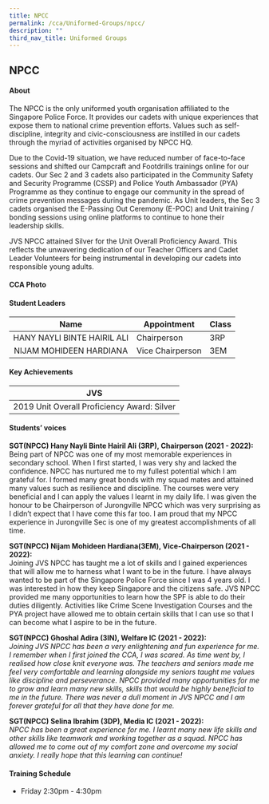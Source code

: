 ```yaml
---
title: NPCC
permalink: /cca/Uniformed-Groups/npcc/
description: ""
third_nav_title: Uniformed Groups
---
```

## NPCC

#### About
The NPCC is the only uniformed youth organisation affiliated to the Singapore Police Force. It provides our cadets with unique experiences that expose them to national crime prevention efforts. Values such as self-discipline, integrity and civic-consciousness are instilled in our cadets through the myriad of activities organised by NPCC HQ.  
  
Due to the Covid-19 situation, we have reduced number of face-to-face sessions and shifted our Campcraft and Footdrills trainings online for our cadets. Our Sec 2 and 3 cadets also participated in the Community Safety and Security Programme (CSSP) and Police Youth Ambassador (PYA) Programme as they continue to engage our community in the spread of crime prevention messages during the pandemic. As Unit leaders, the Sec 3 cadets organised the E-Passing Out Ceremony (E-POC) and Unit training / bonding sessions using online platforms to continue to hone their leadership skills.  
  
JVS NPCC attained Silver for the Unit Overall Proficiency Award. This reflects the unwavering dedication of our Teacher Officers and Cadet Leader Volunteers for being instrumental in developing our cadets into responsible young adults.

#### CCA Photo


#### Student Leaders

| Name | Appointment | Class |
|:---:|---|---|
| HANY NAYLI BINTE HAIRIL ALI | Chairperson | 3RP |
| NIJAM MOHIDEEN HARDIANA | Vice Chairperson | 3EM |

#### Key Achievements

| JVS |
|:---:|
| 2019&nbsp;Unit Overall Proficiency Award: Silver |

#### Students’ voices
**SGT(NPCC) Hany Nayli Binte Hairil Ali (3RP), Chairperson (2021 - 2022):**<br> 
Being part of NPCC was one of my most memorable experiences in secondary school. When I first started, I was very shy and lacked the confidence. NPCC has nurtured me to my fullest potential which I am grateful for. I formed many great bonds with my squad mates and attained many values such as resilience and discipline. The courses were very beneficial and I can apply the values I learnt in my daily life. I was given the honour to be Chairperson of Jurongville NPCC which was very surprising as I didn’t expect that I have come this far too. I am proud that my NPCC experience in Jurongville Sec is one of my greatest accomplishments of all time.
  
**SGT(NPCC) Nijam Mohideen Hardiana(3EM), Vice-Chairperson (2021 - 2022):** <br>
Joining JVS NPCC has taught me a lot of skills and I gained experiences that will allow me to harness what I want to be in the future. I have always wanted to be part of the Singapore Police Force since I was 4 years old. I was interested in how they keep Singapore and the citizens safe. JVS NPCC provided me many opportunities to learn how the SPF is able to do their duties diligently. Activities like Crime Scene Investigation Courses and the PYA project have allowed me to obtain certain skills that I can use so that I can become what I aspire to be in the future. 

**SGT(NPCC) Ghoshal Adira (3IN), Welfare IC (2021 - 2022):** <br>
_Joining JVS NPCC has been a very enlightening and fun experience for me. I remember when I first joined the CCA, I was scared. As time went by, I realised how close knit everyone was. The teachers and seniors made me feel very comfortable and learning alongside my seniors taught me values like discipline and perseverance. NPCC provided many opportunities for me to grow and learn many new skills, skills that would be highly beneficial to me in the future. There was never a dull moment in JVS NPCC and I am forever grateful for all that they have done for me._  
  
**SGT(NPCC) Selina Ibrahim (3DP), Media IC (2021 - 2022):** <br>
_NPCC has been a great experience for me. I learnt many new life skills and other skills like teamwork and working together as a squad. NPCC has allowed me to come out of my comfort zone and overcome my social anxiety. I really hope that this learning can continue!_  

#### Training Schedule
- Friday 2:30pm - 4:30pm